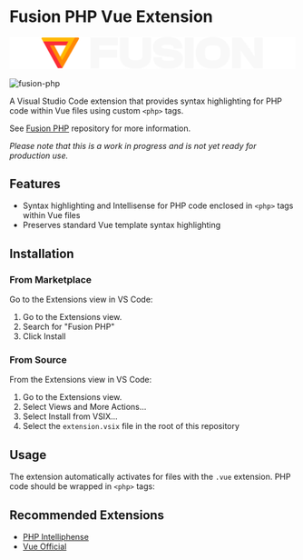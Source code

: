 # Fusion PHP Vue Extension

![Fusion PHP](https://raw.githubusercontent.com/fusion-php/fusion/refs/heads/main/art/logo-dark.png)


![fusion-php](https://github.com/user-attachments/assets/cdc4074d-22b2-4770-979c-bc309454bea8)


A Visual Studio Code extension that provides syntax highlighting for PHP code within Vue files using custom `<php>` tags.

See [Fusion PHP](https://github.com/braedencrankd/fusion-php) repository for more information.

_Please note that this is a work in progress and is not yet ready for production use._

## Features

- Syntax highlighting and Intellisense for PHP code enclosed in `<php>` tags within Vue files
- Preserves standard Vue template syntax highlighting

## Installation

### From Marketplace

Go to the Extensions view in VS Code:

1. Go to the Extensions view.
2. Search for "Fusion PHP"
3. Click Install

### From Source

From the Extensions view in VS Code:

1. Go to the Extensions view.
2. Select Views and More Actions...
3. Select Install from VSIX...
4. Select the `extension.vsix` file in the root of this repository

## Usage

The extension automatically activates for files with the `.vue` extension. PHP code should be wrapped in `<php>` tags:

## Recommended Extensions
- [PHP Intelliphense](https://marketplace.visualstudio.com/items?itemName=bmewburn.vscode-intelephense-client)
- [Vue Official](https://marketplace.visualstudio.com/items?itemName=Vue.volar)
